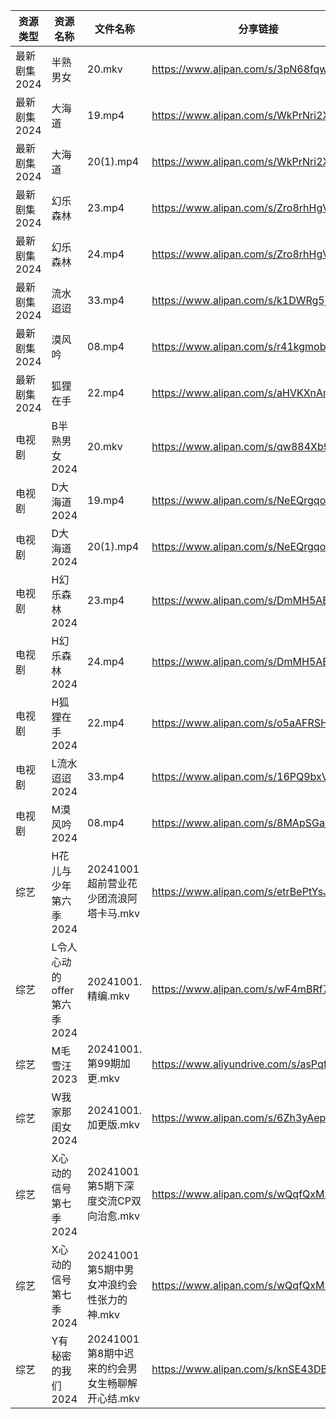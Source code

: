 | 资源类型     | 资源名称               | 文件名称                           | 分享链接                                      | 更新时间                |
| -------- | ------------------ | ------------------------------ | ----------------------------------------- | ------------------- |
| 最新剧集2024 | 半熟男女               | 20.mkv                         | https://www.alipan.com/s/3pN68fqwGLj      | 2024-10-01 14:10:10 |
| 最新剧集2024 | 大海道                | 19.mp4                         | https://www.alipan.com/s/WkPrNri2XJd      | 2024-10-01 20:08:33 |
| 最新剧集2024 | 大海道                | 20(1).mp4                      | https://www.alipan.com/s/WkPrNri2XJd      | 2024-10-01 20:08:33 |
| 最新剧集2024 | 幻乐森林               | 23.mp4                         | https://www.alipan.com/s/Zro8rhHgVsC      | 2024-10-01 20:08:47 |
| 最新剧集2024 | 幻乐森林               | 24.mp4                         | https://www.alipan.com/s/Zro8rhHgVsC      | 2024-10-01 20:08:47 |
| 最新剧集2024 | 流水迢迢               | 33.mp4                         | https://www.alipan.com/s/k1DWRg5jG9G      | 2024-10-01 20:08:52 |
| 最新剧集2024 | 漠风吟                | 08.mp4                         | https://www.alipan.com/s/r41kgmobNfc      | 2024-10-01 20:08:54 |
| 最新剧集2024 | 狐狸在手               | 22.mp4                         | https://www.alipan.com/s/aHVKXnAmd4j      | 2024-10-01 20:08:57 |
| 电视剧      | B半熟男女2024          | 20.mkv                         | https://www.alipan.com/s/qw884Xb9dL3      | 2024-10-01 14:05:13 |
| 电视剧      | D大海道2024           | 19.mp4                         | https://www.alipan.com/s/NeEQrgqo7ps      | 2024-10-01 20:05:22 |
| 电视剧      | D大海道2024           | 20(1).mp4                      | https://www.alipan.com/s/NeEQrgqo7ps      | 2024-10-01 20:05:22 |
| 电视剧      | H幻乐森林2024          | 23.mp4                         | https://www.alipan.com/s/DmMH5AEiUTW      | 2024-10-01 20:05:39 |
| 电视剧      | H幻乐森林2024          | 24.mp4                         | https://www.alipan.com/s/DmMH5AEiUTW      | 2024-10-01 20:05:38 |
| 电视剧      | H狐狸在手2024          | 22.mp4                         | https://www.alipan.com/s/o5aAFRSHTLj      | 2024-10-01 20:05:41 |
| 电视剧      | L流水迢迢2024          | 33.mp4                         | https://www.alipan.com/s/16PQ9bxVsGi      | 2024-10-01 20:05:51 |
| 电视剧      | M漠风吟2024           | 08.mp4                         | https://www.alipan.com/s/8MApSGaqv51      | 2024-10-01 20:06:03 |
| 综艺       | H花儿与少年第六季2024      | 20241001超前营业花少团流浪阿塔卡马.mkv      | https://www.alipan.com/s/etrBePtYsJ7      | 2024-10-01 14:07:32 |
| 综艺       | L令人心动的offer第六季2024 | 20241001.精编.mkv                | https://www.alipan.com/s/wF4mBRf7vAS      | 2024-10-01 14:07:43 |
| 综艺       | M毛雪汪2023           | 20241001.第99期加更.mkv            | https://www.aliyundrive.com/s/asPqfgPRqAg | 2024-10-01 14:07:56 |
| 综艺       | W我家那闺女2024         | 20241001.加更版.mkv               | https://www.alipan.com/s/6Zh3yAep1kC      | 2024-10-01 14:08:53 |
| 综艺       | X心动的信号第七季2024      | 20241001第5期下深度交流CP双向治愈.mkv     | https://www.alipan.com/s/wQqfQxMS8Sx      | 2024-10-01 14:09:03 |
| 综艺       | X心动的信号第七季2024      | 20241001第5期中男女冲浪约会性张力的神.mkv    | https://www.alipan.com/s/wQqfQxMS8Sx      | 2024-10-01 14:09:03 |
| 综艺       | Y有秘密的我们2024        | 20241001第8期中迟来的约会男女生畅聊解开心结.mkv | https://www.alipan.com/s/knSE43DBBa6      | 2024-10-01 14:09:14 |
